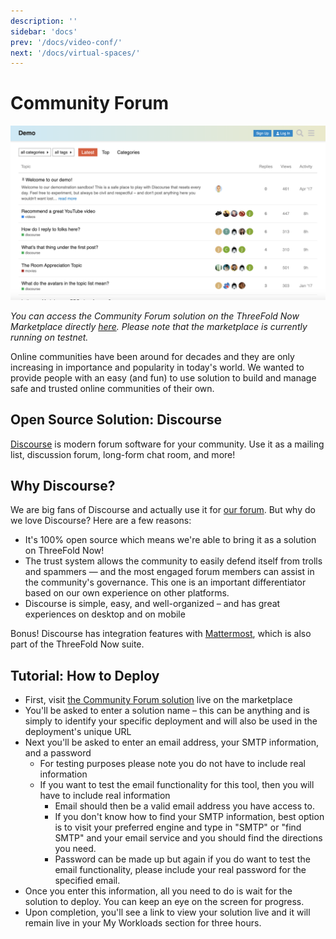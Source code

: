 ```yaml
---
description: ''
sidebar: 'docs'
prev: '/docs/video-conf/'
next: '/docs/virtual-spaces/'
---
```


# Community Forum

![](./img/discourse.png)

*You can access the Community Forum solution on the ThreeFold Now Marketplace directly [here](https://marketplace.threefold.io/marketplace/#/solutions/discourse). Please note that the marketplace is currently running on testnet.*

Online communities have been around for decades and they are only increasing in importance and popularity in today's world. We wanted to provide people with an easy (and fun) to use solution to build and manage safe and trusted online communities of their own.

## Open Source Solution: Discourse

[Discourse](https://www.discourse.org/) is modern forum software for your community. Use it as a mailing list, discussion forum, long-form chat room, and more!

## Why Discourse?

We are big fans of Discourse and actually use it for [our forum](https://forum.threefold.io). But why do we love Discourse? Here are a few reasons:

- It's 100% open source which means we're able to bring it as a solution on ThreeFold Now!
- The trust system allows the community to easily defend itself from trolls and spammers — and the most engaged forum members can assist in the community's governance. This one is an important differentiator based on our own experience on other platforms.
- Discourse is simple, easy, and well-organized – and has great experiences on desktop and on mobile

Bonus! Discourse has integration features with [Mattermost](https://mattermost.com/), which is also part of the ThreeFold Now suite.

## Tutorial: How to Deploy

- First, visit [the Community Forum solution](https://marketplace.threefold.io/marketplace/#/solutions/discourse) live on the marketplace
- You'll be asked to enter a solution name – this can be anything and is simply to identify your specific deployment and will also be used in the deployment's unique URL
- Next you'll be asked to enter an email address, your SMTP information, and a password
    - For testing purposes please note you do not have to include real information
    - If you want to test the email functionality for this tool, then you will have to include real information
        - Email should then be a valid email address you have access to.
        - If you don't know how to find your SMTP information, best option is to visit your preferred engine and type in "SMTP" or "find SMTP" and your email service and you should find the directions you need.
        - Password can be made up but again if you do want to test the email functionality, please include your real password for the specified email.
- Once you enter this information, all you need to do is wait for the solution to deploy. You can keep an eye on the screen for progress.
- Upon completion, you'll see a link to view your solution live and it will remain live in your My Workloads section for three hours.